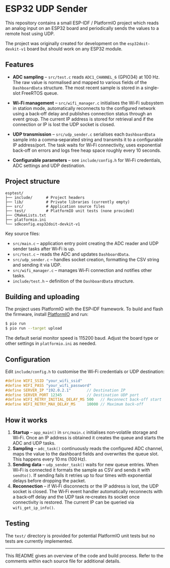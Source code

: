 # ESP32 UDP Sender

This repository contains a small ESP-IDF / PlatformIO project which reads an analog input on an ESP32 board and periodically sends the values to a remote host using UDP.

The project was originally created for development on the `esp32doit-devkit-v1` board but should work on any ESP32 module.

## Features

- **ADC sampling** – `src/test.c` reads `ADC1_CHANNEL_6` (GPIO34) at 100&nbsp;Hz. The raw value is normalised and mapped to various fields of the `DashboardData` structure. The most recent sample is stored in a single-slot FreeRTOS queue.
- **Wi‑Fi management** – `src/wifi_manager.c` initialises the Wi‑Fi subsystem in station mode, automatically reconnects to the configured network using a back‑off delay and publishes connection status through an event group. The current IP address is stored for retrieval and if the connection or IP is lost the UDP socket is closed.

- **UDP transmission** – `src/udp_sender.c` serialises each `DashboardData` sample into a comma‑separated string and transmits it to a configurable IP address/port. The task waits for Wi‑Fi connectivity, uses exponential back‑off on errors and logs free heap space roughly every 10 seconds.
- **Configurable parameters** – see `include/config.h` for Wi‑Fi credentials, ADC settings and UDP destination.

## Project structure

```
esptest/
├── include/      # Project headers
├── lib/          # Private libraries (currently empty)
├── src/          # Application source files
├── test/         # PlatformIO unit tests (none provided)
├── CMakeLists.txt
├── platformio.ini
└── sdkconfig.esp32doit-devkit-v1
```

Key source files:

- `src/main.c` – application entry point creating the ADC reader and UDP sender tasks after Wi‑Fi is up.
- `src/test.c` – reads the ADC and updates `DashboardData`.
- `src/udp_sender.c` – handles socket creation, formatting the CSV string and sending it via UDP.
- `src/wifi_manager.c` – manages Wi‑Fi connection and notifies other tasks.
- `include/test.h` – definition of the `DashboardData` structure.

## Building and uploading

The project uses PlatformIO with the ESP‑IDF framework. To build and flash the firmware, install [PlatformIO](https://platformio.org/) and run:

```bash
$ pio run
$ pio run --target upload
```

The default serial monitor speed is 115200 baud. Adjust the board type or other settings in `platformio.ini` as needed.

## Configuration

Edit `include/config.h` to customise the Wi‑Fi credentials or UDP destination:

```c
#define WIFI_SSID "your_wifi_ssid"
#define WIFI_PASS "your_wifi_password"
#define SERVER_IP "192.0.2.1"       // Destination IP
#define SERVER_PORT 12345           // Destination UDP port
#define WIFI_RETRY_INITIAL_DELAY_MS 500   // Reconnect back-off start
#define WIFI_RETRY_MAX_DELAY_MS     10000 // Maximum back-off
```

## How it works

1. **Startup** – `app_main()` in `src/main.c` initialises non‑volatile storage and Wi‑Fi. Once an IP address is obtained it creates the queue and starts the ADC and UDP tasks.
2. **Sampling** – `adc_task()` continuously reads the configured ADC channel, maps the value to the dashboard fields and overwrites the queue slot. This happens every 10 ms (100 Hz).
3. **Sending data** – `udp_sender_task()` waits for new queue entries. When Wi‑Fi is connected it formats the sample as CSV and sends it with `sendto()`. If sending fails it retries up to four times with exponential delays before dropping the packet.
4. **Reconnection** – if Wi‑Fi disconnects or the IP address is lost, the UDP socket is closed. The Wi‑Fi event handler automatically reconnects with a back‑off delay and the UDP task re‑creates its socket once connectivity is restored. The current IP can be queried via `wifi_get_ip_info()`.


## Testing

The `test/` directory is provided for potential PlatformIO unit tests but no tests are currently implemented.

---

This README gives an overview of the code and build process. Refer to the comments within each source file for additional details.

